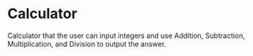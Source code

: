 # Calculator
Calculator that the user can input integers and use Addition, Subtraction, Multiplication, and Division to output the answer.


